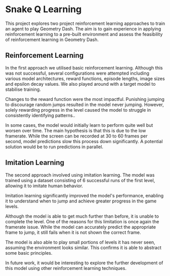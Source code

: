 # Snake Q Learning
This project explores two project reinforcement learning approaches to train an agent to play Geometry Dash. The aim is to gain experience in applying reinforcement learning to a pre-built environment and assess the feasibility of reinforcement learning in Geometry Dash. 

## Reinforcement Learning
In the first approach we utilised basic reinforcement learning. Although this was not successful, several configurations were attempted including various model architectures, reward functions, episode lengths, image sizes and epsilon decay values. We also played around with a target model to stabilise training.

Changes to the reward function were the most impactful. Punishing jumping to discourage random jumps resulted in the model never jumping. However, solely rewarding progress in the level caused the model to struggle in consistently identifying patterns.. 

In some cases, the model would initially learn to perform quite well but worsen over time. The main hypothesis is that this is due to the low framerate. While the screen can be recorded at 30 to 60 frames per second, model predictions slow this process down significantly. A potential solution would be to run predictions in parallel. 

## Imitation Learning
The second approach involved using imitation learning. The model was trained using a dataset consisting of 6 successful runs of the first level, allowing it to imitate human behavior.

Imitation learning significantly improved the model's performance, enabling it to understand when to jump and achieve greater progress in the game levels. 

Although the model is able to get much further than before, it is unable to complete the level. One of the reasons for this limitation is once again the framerate issue. While the model can accurately predict the appropriate frame to jump, it still fails when it is not shown the correct frame.

The model is also able to play small portions of levels it has never seen, assuming the environment looks similar. This confirms it is able to abstract some basic principles. 

In future work, it would be interesting to explore the further development of this model using other reinforcement learning techniques.
